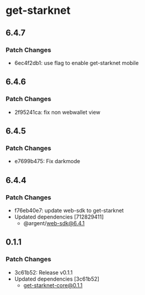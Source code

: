 # get-starknet

## 6.4.7

### Patch Changes

- 6ec4f2db1: use flag to enable get-starknet mobile

## 6.4.6

### Patch Changes

- 2f95241ca: fix non webwallet view

## 6.4.5

### Patch Changes

- e7699b475: Fix darkmode

## 6.4.4

### Patch Changes

- f76eb40e7: update web-sdk to get-starknet
- Updated dependencies [712829411]
  - @argent/web-sdk@6.4.1

## 0.1.1

### Patch Changes

- 3c61b52: Release v0.1.1
- Updated dependencies [3c61b52]
  - get-starknet-core@0.1.1
